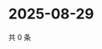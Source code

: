 # 2025-08-29

共 0 条

<!-- BEGIN ZHIHUVIDEO -->
<!-- 最后更新时间 Fri Aug 29 2025 05:10:27 GMT+0800 (China Standard Time) -->

<!-- END ZHIHUVIDEO -->

